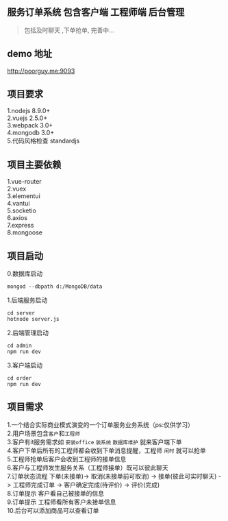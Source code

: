 
## 服务订单系统 包含客户端 工程师端 后台管理
> 包括及时聊天 ,下单抢单, 完善中...

## demo 地址
http://poorguy.me:9093



## 项目要求
1.nodejs 8.9.0+   
2.vuejs 2.5.0+    
3.webpack 3.0+    
4.mongodb 3.0+    
5.代码风格检查 standardjs     


## 项目主要依赖
1.vue-router    
2.vuex      
3.elementui   
4.vantui    
5.socketio    
6.axios   
7.express   
8.mongoose    

## 项目启动  
0.数据库启动   
```
mongod --dbpath d:/MongoDB/data
```
1.后端服务启动    
```
cd server
hotnode server.js
```
2.后端管理启动    
```
cd admin
npm run dev
```
3.客户端启动   
```
cd order
npm run dev
```

## 项目需求
1.一个结合实际商业模式演变的一个订单服务业务系统（ps:仅供学习）   
2.用户场景包含`客户`和`工程师`    
3.客户有it服务需求如 `安装office` `装系统` `数据库维护` 就来客户端下单   
4.客户下单后所有的工程师都会收到下单消息提醒，工程师 `闲时` 就可以抢单    
5.工程师抢单后客户会收到工程师的接单信息     
6.客户与工程师发生服务关系（工程师接单）既可以彼此聊天    
7.订单状态流程 下单(未接单)-> 取消(未接单前可取消) -> 接单(彼此可实时聊天) -> 工程师完成订单 -> 客户确定完成(待评价) -> 评价(完成)   
8.订单提示 客户看自己被接单的信息    
9.订单提示 工程师看所有客户未接单信息  
10.后台可以添加商品可以查看订单



